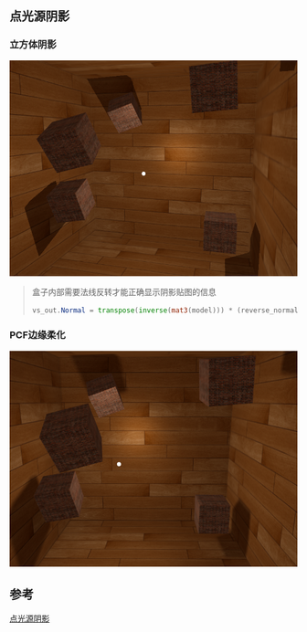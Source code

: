 ## 点光源阴影

### 立方体阴影

![image-20211126160855750](images/image-20211126160855750.png)

> 盒子内部需要法线反转才能正确显示阴影贴图的信息
>
> ```glsl
> vs_out.Normal = transpose(inverse(mat3(model))) * (reverse_normal * normal);
> ```

### PCF边缘柔化

![image-20211126164416112](images/image-20211126164416112.png)

## 参考

[点光源阴影](https://learnopengl-cn.github.io/05%20Advanced%20Lighting/03%20Shadows/02%20Point%20Shadows)